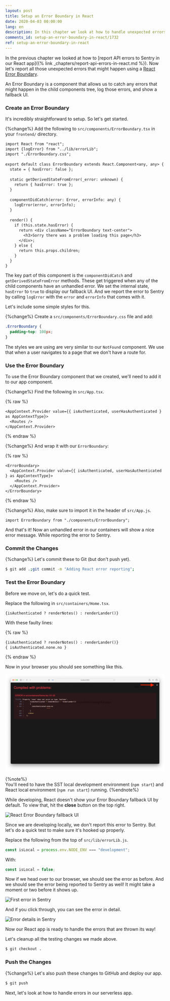 ```yaml
---
layout: post
title: Setup an Error Boundary in React
date: 2020-04-03 00:00:00
lang: en
description: In this chapter we look at how to handle unexpected errors in our React app using an Error Boundary component. It lets us catch any errors, log it to Sentry, and show a fallback UI.
comments_id: setup-an-error-boundary-in-react/1732
ref: setup-an-error-boundary-in-react
---
```


In the previous chapter we looked at how to [report API errors to Sentry in our React app]({% link _chapters/report-api-errors-in-react.md %}). Now let's report all those unexpected errors that might happen using a [React Error Boundary](https://reactjs.org/docs/error-boundaries.html).

An Error Boundary is a component that allows us to catch any errors that might happen in the child components tree, log those errors, and show a fallback UI.

### Create an Error Boundary

It's incredibly straightforward to setup. So let's get started.

{%change%} Add the following to `src/components/ErrorBoundary.tsx` in your `frontend/` directory.

```tsx
import React from "react";
import {logError} from "../lib/errorLib";
import "./ErrorBoundary.css";

export default class ErrorBoundary extends React.Component<any, any> {
  state = { hasError: false };

  static getDerivedStateFromError(_error: unknown) {
    return { hasError: true };
  }

  componentDidCatch(error: Error, errorInfo: any) {
    logError(error, errorInfo);
  }

  render() {
    if (this.state.hasError) {
      return <div className="ErrorBoundary text-center">
        <h3>Sorry there was a problem loading this page</h3>
      </div>;
    } else {
      return this.props.children;
    }
  }
}

```

The key part of this component is the `componentDidCatch` and `getDerivedStateFromError` methods. These get triggered when any of the child components have an unhandled error. We set the internal state, `hasError` to `true` to display our fallback UI. And we report the error to Sentry by calling `logError` with the `error` and `errorInfo` that comes with it.

Let's include some simple styles for this.

{%change%} Create a `src/components/ErrorBoundary.css` file and add:

```css
.ErrorBoundary {
  padding-top: 100px;
}
```

The styles we are using are very similar to our `NotFound` component. We use that when a user navigates to a page that we don't have a route for.

### Use the Error Boundary

To use the Error Boundary component that we created, we'll need to add it to our app component.

{%change%} Find the following in `src/App.tsx`.

{% raw %}

```tsx
<AppContext.Provider value={{ isAuthenticated, userHasAuthenticated } as AppContextType}>
  <Routes />
</AppContext.Provider>
```

{% endraw %}

{%change%} And wrap it with our `ErrorBoundary`:

{% raw %}

```tsx
<ErrorBoundary>
  <AppContext.Provider value={{ isAuthenticated, userHasAuthenticated } as AppContextType}>
    <Routes />
  </AppContext.Provider>
</ErrorBoundary>
```

{% endraw %}

{%change%} Also, make sure to import it in the header of `src/App.js`.

```tsx
import ErrorBoundary from "./components/ErrorBoundary";
```

And that's it! Now an unhandled error in our containers will show a nice error message. While reporting the error to Sentry.

### Commit the Changes

{%change%} Let's commit these to Git (but don't push yet).

```bash
$ git add .;git commit -m "Adding React error reporting";
```

### Test the Error Boundary

Before we move on, let's do a quick test.

Replace the following in `src/containers/Home.tsx`.

```tsx
{isAuthenticated ? renderNotes() : renderLander()}
```

With these faulty lines:

{% raw %}

```tsx
{isAuthenticated ? renderNotes() : renderLander()}
{ isAuthenticated.none.no }
```
 
{% endraw %}

Now in your browser you should see something like this.

![React error message](/assets/monitor-debug-errors/react-error-message.png)

{%note%}  
You'll need to have the SST local development environment (`npm start`) and React local environment (`npm run start`) running.
{%endnote%}

While developing, React doesn't show your Error Boundary fallback UI by default. To view that, hit the **close** button on the top right.

![React Error Boundary fallback UI](/assets/monitor-debug-errors/react-error-boundary-fallback-ui.png)

Since we are developing locally, we don't report this error to Sentry. But let's do a quick test to make sure it's hooked up properly.

Replace the following from the top of `src/lib/errorLib.js`.

```js
const isLocal = process.env.NODE_ENV === "development";
```

With:

```js
const isLocal = false;
```

Now if we head over to our browser, we should see the error as before. And we should see the error being reported to Sentry as well! It might take a moment or two before it shows up.

![First error in Sentry](/assets/monitor-debug-errors/first-error-in-sentry.png)

And if you click through, you can see the error in detail.

![Error details in Sentry](/assets/monitor-debug-errors/error-boundary-error-details-in-sentry.png)

Now our React app is ready to handle the errors that are thrown its way!

Let's cleanup all the testing changes we made above.

```bash
$ git checkout .
```

### Push the Changes

{%change%} Let's also push these changes to GitHub and deploy our app.

```bash
$ git push
```

Next, let's look at how to handle errors in our serverless app.
